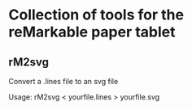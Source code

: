 # Collection of tools for the reMarkable paper tablet
## rM2svg
Convert a .lines file to an svg file

Usage: rM2svg < yourfile.lines > yourfile.svg
